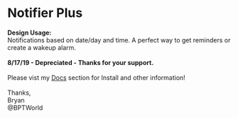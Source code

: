 # Notifier Plus
<b>Design Usage:</b><br>
Notifications based on date/day and time. A perfect way to get reminders or create a wakeup alarm.
<br><br>
<b>8/17/19 - Depreciated - Thanks for your support.</b>
<br><br>
Please vist my <a href='https://github.com/bptworld/Hubitat/tree/master/Docs' target='_blank'>Docs</a> section for Install and other information!
<br><br>
Thanks,<br>
Bryan<br>
@BPTWorld
